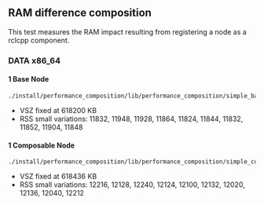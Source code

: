 ## RAM difference composition

This test measures the RAM impact resulting from registering a node as a rclcpp component.

### DATA x86_64

#### 1 Base Node

```
./install/performance_composition/lib/performance_composition/simple_base_main
```

 - VSZ fixed at 618200 KB
 - RSS small variations: 11832, 11948, 11928, 11864, 11824, 11844, 11832, 11852, 11904, 11848

#### 1 Composable Node

```
./install/performance_composition/lib/performance_composition/simple_composable_main
```

 - VSZ fixed at 618436 KB
 - RSS small variations: 12216, 12128, 12240, 12124, 12100, 12132, 12020, 12136, 12040, 12212

